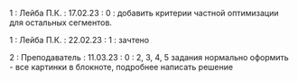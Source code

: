1 : Лейба П.К. : 17.02.23 : 0 : добавить критерии частной оптимизации для остальных сегментов.

1 : Лейба П.К. : 22.02.23 : 1 : зачтено

2 : Преподаватель : 11.03.23 : 0 : 2, 3, 4, 5 задания нормально оформить  - все картинки в блокноте, подробнее написать решение
